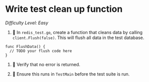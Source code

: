 # Write test clean up function 

*Difficulty Level: Easy*

1. :star2:  In `redis_test.go`, create a function that cleans data by calling `client.Flush(false)`. This will flush all data in the test database.

```
func FlushData() {
  // TODO your flush code here 
}
```

1. :star2: Verify that no error is returned. 

1. :star2: Ensure this runs in `TestMain` before the test suite is run.

